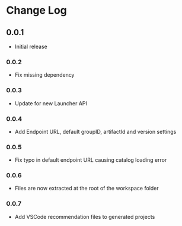 # Change Log

## 0.0.1
- Initial release

### 0.0.2

- Fix missing dependency

### 0.0.3

- Update for new Launcher API

### 0.0.4

- Add Endpoint URL, default groupID, artifactId and version settings

### 0.0.5

- Fix typo in default endpoint URL causing catalog loading error

### 0.0.6

- Files are now extracted at the root of the workspace folder

### 0.0.7

- Add VSCode recommendation files to generated projects